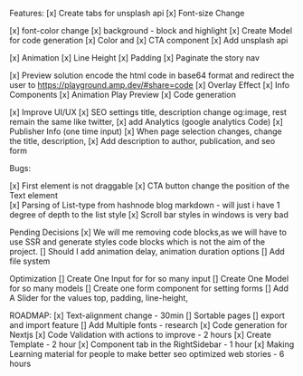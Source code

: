 Features:
[x] Create tabs for unsplash api
[x] Font-size Change 

[x] font-color change
[x] background - block and highlight
[x] Create Model for code generation
[x] Color and 
[x] CTA component
[x] Add unsplash api

[x] Animation 
[x] Line Height
[x] Padding 
[x] Paginate the story nav

[x] Preview solution encode the html code in base64 format and redirect the user to https://playground.amp.dev/#share=code
[x] Overlay Effect
[x] Info Components 
[x] Animation Play Preview
[x] Code generation

[x] Improve UI/UX
[x] SEO settings title, description change og:image, rest remain the same like twitter, 
[x] add Analytics (google analytics Code)
[x] Publisher Info (one time input)
[x] When page selection changes, change the title, description, 
[x] Add description to author, publication, and seo form 

Bugs: 

[x] First element is not draggable 
[x] CTA button change the position of the Text element  
[x] Parsing of List-type from hashnode blog markdown - will just i have 1 degree of depth to the list style
[x] Scroll bar styles in windows is very bad


Pending Decisions
[x] We will me removing code blocks,as we will have to use SSR and generate styles code blocks which is not the aim of the project.
[] Should I add animation delay, animation duration options
[] Add file system


Optimization
[] Create One Input for for so many input
[] Create One Model for so many models
[] Create one form component for setting forms
[] Add A Slider for the values top, padding, line-height, 


ROADMAP: 
[x] Text-alignment change - 30min
[] Sortable pages
[] export and import feature
[] Add Multiple fonts - research
[x] Code generation for Nextjs 
[x] Code Validation with actions to improve - 2 hours
[x] Create Template - 2 hour
[x] Component tab in the RightSidebar - 1 hour
[x] Making Learning material for people to make better seo optimized web stories - 6 hours



